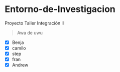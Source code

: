 # Entorno-de-Investigacion
Proyecto Taller Integración ll 
> Awa de uwu

-[x] Benja
-[x] camilo
-[x] step
-[x] fran
-[x] Andrew